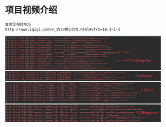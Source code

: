 项目视频介绍 
===========

```
爱奇艺视频地址
http://www.iqiyi.com/w_19rv0hp3t9.html#vfrm=16-1-1-1
```



![](https://github.com/githubwwj/FragmentLifecycle/blob/master/生命周期截图/创建Fragment.png) 
![](https://github.com/githubwwj/FragmentLifecycle/blob/master/生命周期截图/点击Home.png)
![](https://github.com/githubwwj/FragmentLifecycle/blob/master/生命周期截图/关闭Fragment.png)
![](https://github.com/githubwwj/FragmentLifecycle/blob/master/生命周期截图/回到Fragment.png)

